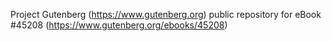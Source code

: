 Project Gutenberg (https://www.gutenberg.org) public repository for eBook #45208 (https://www.gutenberg.org/ebooks/45208)
